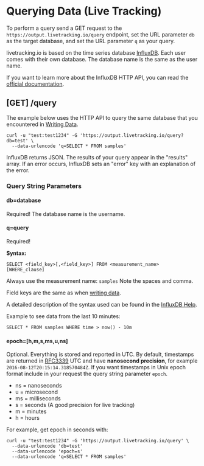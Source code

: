 # Querying Data (Live Tracking)

To perform a query send a GET request to the `https://output.livetracking.io/query` endpoint, set the URL parameter `db` as the target database, and set the URL parameter `q` as your query. 

livetracking.io is based on the time series database [InfluxDB](https://github.com/influxdata/influxdb). Each user comes with their own database. The database name is the same as the user name.

If you want to learn more about the InfluxDB HTTP API, you can read the [official documentation](https://docs.influxdata.com/influxdb/).

## [GET] /query

The example below uses the HTTP API to query the same database that you encountered in [Writing Data](Writing-Data). 

```
curl -u "test:test1234" -G 'https://output.livetracking.io/query?db=test' \
  --data-urlencode 'q=SELECT * FROM samples'
```

InfluxDB returns JSON. The results of your query appear in the "results" array. If an error occurs, InfluxDB sets an "error" key with an explanation of the error. 

### Query String Parameters

#### db=database

Required! The database name is the username.

#### q=query

Required! 

**Syntax:**

```
SELECT <field_key>[,<field_key>] FROM <measurement_name> [WHERE_clause]
```

Always use the measurement name: `samples`
Note the spaces and comma.

Field keys are the same as when [writing data](Writing-Data).

A detailed description of the syntax used can be found in the [InfluxDB Help](https://docs.influxdata.com/influxdb/v1.2/query_language/data_exploration/).

Example to see data from the last 10 minutes:

```
SELECT * FROM samples WHERE time > now() - 10m
```


#### epoch=[h,m,s,ms,u,ns]

Optional. Everything is stored and reported in UTC. By default, timestamps are returned in [RFC3339](https://tools.ietf.org/html/rfc3339) UTC and have **nanosecond precision**, for example `2016-08-12T20:15:14.318570484Z`. If you want timestamps in Unix epoch format include in your request the query string parameter `epoch`.

* ns = nanoseconds
* u = microsecond
* ms = milliseconds
* s = seconds (A good precision for live tracking)
* m = minutes
* h = hours

For example, get epoch in seconds with:

```
curl -u "test:test1234" -G 'https://output.livetracking.io/query' \
  --data-urlencode 'db=test'
  --data-urlencode 'epoch=s'
  --data-urlencode 'q=SELECT * FROM samples'
```

